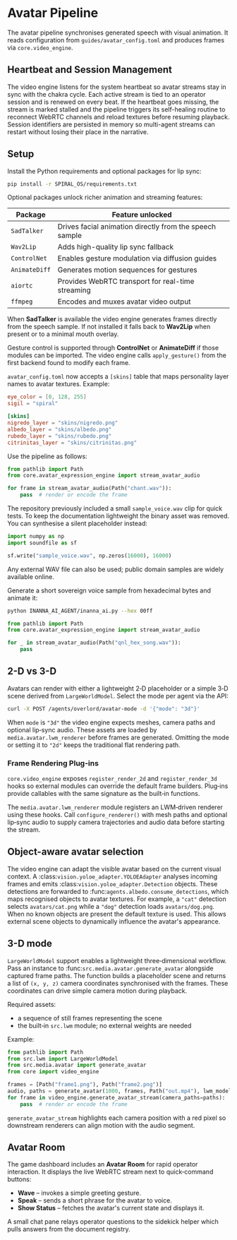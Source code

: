 # Avatar Pipeline

The avatar pipeline synchronises generated speech with visual animation. It reads
configuration from `guides/avatar_config.toml` and produces frames via
`core.video_engine`.

## Heartbeat and Session Management

The video engine listens for the system heartbeat so avatar streams stay in sync
with the chakra cycle. Each active stream is tied to an operator session and is
renewed on every beat. If the heartbeat goes missing, the stream is marked
stalled and the pipeline triggers its self-healing routine to reconnect WebRTC
channels and reload textures before resuming playback. Session identifiers are
persisted in memory so multi-agent streams can restart without losing their
place in the narrative.

## Setup

Install the Python requirements and optional packages for lip sync:

```bash
pip install -r SPIRAL_OS/requirements.txt
```

Optional packages unlock richer animation and streaming features:

| Package    | Feature unlocked |
|------------|-----------------|
| `SadTalker` | Drives facial animation directly from the speech sample |
| `Wav2Lip`  | Adds high-quality lip sync fallback |
| `ControlNet` | Enables gesture modulation via diffusion guides |
| `AnimateDiff` | Generates motion sequences for gestures |
| `aiortc`   | Provides WebRTC transport for real-time streaming |
| `ffmpeg`   | Encodes and muxes avatar video output |

When **SadTalker** is available the video engine generates frames directly from
the speech sample. If not installed it falls back to **Wav2Lip** when present or
to a minimal mouth overlay.

Gesture control is supported through **ControlNet** or **AnimateDiff** if those
modules can be imported. The video engine calls `apply_gesture()` from the first
backend found to modify each frame.

`avatar_config.toml` now accepts a `[skins]` table that maps personality layer
names to avatar textures. Example:

```toml
eye_color = [0, 128, 255]
sigil = "spiral"

[skins]
nigredo_layer = "skins/nigredo.png"
albedo_layer = "skins/albedo.png"
rubedo_layer = "skins/rubedo.png"
citrinitas_layer = "skins/citrinitas.png"
```

Use the pipeline as follows:

```python
from pathlib import Path
from core.avatar_expression_engine import stream_avatar_audio

for frame in stream_avatar_audio(Path("chant.wav")):
    pass  # render or encode the frame
```

The repository previously included a small `sample_voice.wav` clip for quick
tests. To keep the documentation lightweight the binary asset was removed. You
can synthesise a silent placeholder instead:

```python
import numpy as np
import soundfile as sf

sf.write("sample_voice.wav", np.zeros(16000), 16000)
```

Any external WAV file can also be used; public domain samples are widely available online.

Generate a short sovereign voice sample from hexadecimal bytes and animate it:

```bash
python INANNA_AI_AGENT/inanna_ai.py --hex 00ff
```

```python
from pathlib import Path
from core.avatar_expression_engine import stream_avatar_audio

for _ in stream_avatar_audio(Path("qnl_hex_song.wav")):
    pass
```

## 2-D vs 3-D

Avatars can render with either a lightweight 2‑D placeholder or a simple 3‑D
scene derived from ``LargeWorldModel``. Select the mode per agent via the API:

```bash
curl -X POST /agents/overlord/avatar-mode -d '{"mode": "3d"}'
```

When ``mode`` is ``"3d"`` the video engine expects meshes, camera paths and
optional lip‑sync audio. These assets are loaded by
``media.avatar.lwm_renderer`` before frames are generated. Omitting the mode or
setting it to ``"2d"`` keeps the traditional flat rendering path.

### Frame Rendering Plug-ins

``core.video_engine`` exposes ``register_render_2d`` and ``register_render_3d``
hooks so external modules can override the default frame builders. Plug‑ins
provide callables with the same signature as the built‑in functions.

The ``media.avatar.lwm_renderer`` module registers an LWM‑driven renderer using
these hooks. Call ``configure_renderer()`` with mesh paths and optional
lip‑sync audio to supply camera trajectories and audio data before starting the
stream.

## Object-aware avatar selection

The video engine can adapt the visible avatar based on the current visual
context. A :class:`vision.yoloe_adapter.YOLOEAdapter` analyses incoming frames
and emits :class:`vision.yoloe_adapter.Detection` objects. These detections are
forwarded to :func:`agents.albedo.consume_detections`, which maps recognised
objects to avatar textures. For example, a ``"cat"`` detection selects
``avatars/cat.png`` while a ``"dog"`` detection loads ``avatars/dog.png``. When
no known objects are present the default texture is used. This allows external
scene objects to dynamically influence the avatar's appearance.

## 3-D mode

`LargeWorldModel` support enables a lightweight three‑dimensional workflow. Pass
an instance to :func:`src.media.avatar.generate_avatar` alongside captured frame
paths. The function builds a placeholder scene and returns a list of
``(x, y, z)`` camera coordinates synchronised with the frames. These coordinates
can drive simple camera motion during playback.

Required assets:

- a sequence of still frames representing the scene
- the built‑in ``src.lwm`` module; no external weights are needed

Example:

```python
from pathlib import Path
from src.lwm import LargeWorldModel
from src.media.avatar import generate_avatar
from core import video_engine

frames = [Path("frame1.png"), Path("frame2.png")]
audio, paths = generate_avatar(1000, frames, Path("out.mp4"), lwm_model=LargeWorldModel())
for frame in video_engine.generate_avatar_stream(camera_paths=paths):
    pass  # render or encode the frame
```

`generate_avatar_stream` highlights each camera position with a red pixel so
downstream renderers can align motion with the audio segment.

## Avatar Room

The game dashboard includes an **Avatar Room** for rapid operator interaction.
It displays the live WebRTC stream next to quick‑command buttons:

- **Wave** – invokes a simple greeting gesture.
- **Speak** – sends a short phrase for the avatar to voice.
- **Show Status** – fetches the avatar's current state and displays it.

A small chat pane relays operator questions to the sidekick helper which pulls
answers from the document registry.
